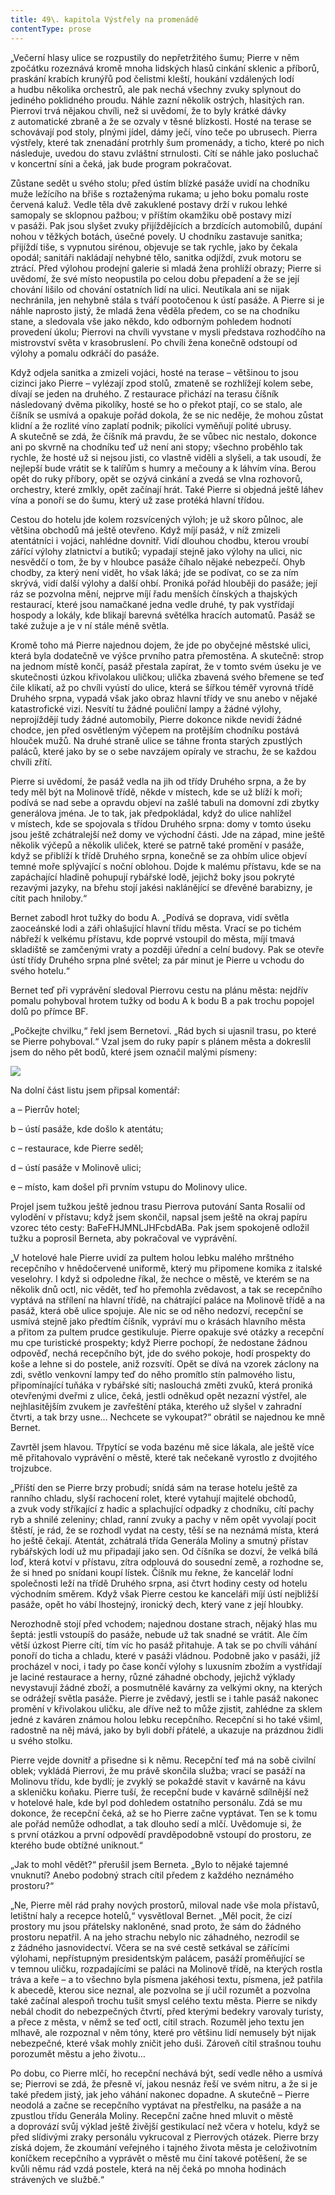 ```yaml
---
title: 49\. kapitola Výstřely na promenádě
contentType: prose
---
```


„Večerní hlasy ulice se rozpustily do nepřetržitého šumu; Pierre v něm zpočátku rozeznává kromě mnoha lidských hlasů cinkání sklenic a příborů, praskání krabích krunýřů pod čelistmi kleští, houkání vzdálených lodí a hudbu několika orchestrů, ale pak nechá všechny zvuky splynout do jediného poklidného proudu. Náhle zazní několik ostrých, hlasitých ran. Pierrovi trvá nějakou chvíli, než si uvědomí, že to byly krátké dávky z automatické zbraně a že se ozvaly v těsné blízkosti. Hosté na terase se schovávají pod stoly, plnými jídel, dámy ječí, víno teče po ubrusech. Pierra výstřely, které tak znenadání protrhly šum promenády, a ticho, které po nich následuje, uvedou do stavu zvláštní strnulosti. Cítí se náhle jako posluchač v koncertní síni a čeká, jak bude program pokračovat.

Zůstane sedět u svého stolu; před ústím blízké pasáže uvidí na chodníku muže ležícího na břiše s roztaženýma rukama; u jeho boku pomalu roste červená kaluž. Vedle těla dvě zakuklené postavy drží v rukou lehké samopaly se sklopnou pažbou; v příštím okamžiku obě postavy mizí v pasáži. Pak jsou slyšet zvuky přijíždějících a brzdících automobilů, dupání nohou v těžkých botách, úsečné povely. U chodníku zastavuje sanitka; přijíždí tiše, s vypnutou sirénou, objevuje se tak rychle, jako by čekala opodál; sanitáři nakládají nehybné tělo, sanitka odjíždí, zvuk motoru se ztrácí. Před výlohou prodejní galerie si mladá žena prohlíží obrazy; Pierre si uvědomí, že své místo ne­opustila po celou dobu přepadení a že se její chování lišilo od chování ostatních lidí na ulici. Neutíkala ani se nijak nechránila, jen nehybně stála s tváří pootočenou k ústí pasáže. A Pierre si je náhle naprosto jistý, že mladá žena věděla předem, co se na chodníku stane, a sledovala vše jako někdo, kdo odborným pohledem hodnotí provedení úkolu; Pierrovi na chvíli vyvstane v mysli představa rozhodčího na mistrovství světa v krasobruslení. Po chvíli žena konečně odstoupí od výlohy a pomalu odkráčí do pasáže.

Když odjela sanitka a zmizeli vojáci, hosté na terase – většinou to jsou cizinci jako Pierre – vylézají zpod stolů, zmateně se rozhlížejí kolem sebe, dívají se jeden na druhého. Z restaurace přichází na terasu číšník následovaný dvěma pikolíky, hosté se ho o překot ptají, co se stalo, ale číšník se usmívá a opakuje pořád dokola, že se nic neděje, že mohou zůstat klidní a že rozlité víno zaplatí podnik; pikolíci vyměňují polité ubrusy. A skutečně se zdá, že číšník má pravdu, že se vůbec nic nestalo, dokonce ani po skvrně na chodníku teď už není ani stopy; všechno proběhlo tak rychle, že hosté už si nejsou jisti, co vlastně viděli a slyšeli, a tak usoudí, že nejlepší bude vrátit se k talířům s humry a mečouny a k láhvím vína. Berou opět do ruky příbory, opět se ozývá cinkání a zvedá se vlna rozhovorů, orchestry, které zmlkly, opět začínají hrát. Také Pierre si objedná ještě láhev vína a ponoří se do šumu, který už zase protéká hlavní třídou.

Cestou do hotelu jde kolem rozsvícených výloh; je už skoro půlnoc, ale většina obchodů má ještě otevřeno. Když míjí pasáž, v níž zmizeli atentátníci i vojáci, nahlédne dovnitř. Vidí dlouhou chodbu, kterou vroubí zářící výlohy zlatnictví a butiků; vypadají stejně jako výlohy na ulici, nic nesvědčí o tom, že by v hloubce pasáže číhalo nějaké nebezpečí. Ohyb chodby, za který není vidět, ho však láká; jde se podívat, co se za ním skrývá, vidí další výlohy a další ohbí. Proniká pořád hlouběji do pasáže; její ráz se pozvolna mění, nejprve míjí řadu menších čínských a thajských restaurací, které jsou namačkané jedna vedle druhé, ty pak vystřídají hospody a lokály, kde blikají barevná světélka hracích automatů. Pasáž se také zužuje a je v ní stále méně světla.

Kromě toho má Pierre najednou dojem, že jde po obyčejné městské ulici, která byla dodatečně ve výšce prvního patra přemostěna. A skutečně: strop na jednom místě končí, pasáž přestala zapírat, že v tomto svém úseku je ve skutečnosti úzkou křivolakou uličkou; ulička zbavená svého břemene se teď čile klikatí, až po chvíli vyústí do ulice, která se šířkou téměř vyrovná třídě Druhého srpna, vypadá však jako obraz hlavní třídy ve snu anebo v nějaké katastrofické vizi. Nesvítí tu žádné pouliční lampy a žádné výlohy, neprojíždějí tudy žádné automobily, Pierre dokonce nikde nevidí žádné chodce, jen před osvětleným výčepem na protějším chodníku postává hlouček mužů. Na druhé straně ulice se táhne fronta starých zpustlých paláců, které jako by se o sebe navzájem opíraly ve strachu, že se každou chvíli zřítí.

Pierre si uvědomí, že pasáž vedla na jih od třídy Druhého srpna, a že by tedy měl být na Molinově třídě, někde v místech, kde se už blíží k moři; podívá se nad sebe a opravdu objeví na zašlé tabuli na domovní zdi zbytky generálova jména. Je to tak, jak předpokládal, když do ulice nahlížel v místech, kde se spojovala s třídou Druhého srpna: domy v tomto úseku jsou ještě zchátralejší než domy ve východní části. Jde na západ, mine ještě několik výčepů a několik uliček, které se patrně také promění v pasáže, když se přiblíží k třídě Druhého srpna, konečně se za ohbím ulice objeví temné moře splývající s noční oblohou. Dojde k malému přístavu, kde se na zapáchající hladině pohupují rybářské lodě, jejichž boky jsou pokryté rezavými jazyky, na břehu stojí jakési naklánějící se dřevěné barabizny, je cítit pach hniloby.“

Bernet zabodl hrot tužky do bodu A. „Podívá se doprava, vidí světla zaoceánské lodi a záři ohlašující hlavní třídu města. Vrací se po tichém nábřeží k velkému přístavu, kde poprvé vstoupil do města, míjí tmavá skladiště se zamčenými vraty a později úřední a celní budovy. Pak se otevře ústí třídy Druhého srpna plné světel; za pár minut je Pierre u vchodu do svého hotelu.“

Bernet teď při vyprávění sledoval Pierrovu cestu na plánu města: nejdřív pomalu pohyboval hrotem tužky od bodu A k bodu B a pak trochu popojel dolů po přímce BF.

„Počkejte chvilku,“ řekl jsem Bernetovi. „Rád bych si ujasnil trasu, po které se Pierre pohyboval.“ Vzal jsem do ruky papír s plánem města a dokreslil jsem do něho pět bodů, které jsem označil malými písmeny:

![](../Images/prazdneulice.jpg)

Na dolní část listu jsem připsal komentář:

a – Pierrův hotel;

b – ústí pasáže, kde došlo k atentátu;

c – restaurace, kde Pierre seděl;

d – ústí pasáže v Molinově ulici;

e – místo, kam došel při prvním vstupu do Molinovy ulice.

Projel jsem tužkou ještě jednou trasu Pierrova putování Santa Rosalií od vylodění v přístavu; když jsem skončil, napsal jsem ještě na okraj papíru vzorec této cesty: BaFeFHJMNLJHFcbdABa. Pak jsem spokojeně odložil tužku a poprosil Berneta, aby pokračoval ve vyprávění.

„V hotelové hale Pierre uvidí za pultem holou lebku malého mrštného recepčního v hnědočervené uniformě, který mu připomene komika z italské veselohry. I když si odpoledne říkal, že nechce o městě, ve kterém se na několik dnů octl, nic vědět, teď ho přemohla zvědavost, a tak se recepčního vyptává na střílení na hlavní třídě, na chátrající paláce na Molinově třídě a na pasáž, která obě ulice spojuje. Ale nic se od něho nedozví, recepční se usmívá stejně jako předtím číšník, vypráví mu o krásách hlavního města a přitom za pultem prudce gestikuluje. Pierre opakuje své otázky a recepční mu cpe turistické prospekty; když Pierre pochopí, že nedostane žádnou odpověď, nechá recepčního být, jde do svého pokoje, hodí prospekty do koše a lehne si do postele, aniž rozsvítí. Opět se dívá na vzorek záclony na zdi, světlo venkovní lampy teď do něho promítlo stín palmového listu, připomínající tuňáka v rybářské síti; naslouchá změti zvuků, která proniká otevřenými dveřmi z ulice, čeká, jestli odněkud opět nezazní výstřel, ale nejhlasitějším zvukem je zavřeštění ptáka, kterého už slyšel v zahradní čtvrti, a tak brzy usne… Nechcete se vykoupat?“ obrátil se najednou ke mně Bernet.

Zavrtěl jsem hlavou. Třpytící se voda bazénu mě sice lákala, ale ještě více mě přitahovalo vyprávění o městě, které tak nečekaně vyrostlo z dvojitého trojzubce.

„Příští den se Pierre brzy probudí; snídá sám na terase hotelu ještě za ranního chladu, slyší rachocení rolet, které vytahují majitelé obchodů, a zvuk vody stříkající z hadic a splachující odpadky z chodníku, cítí pachy ryb a shnilé zeleniny; chlad, ranní zvuky a pachy v něm opět vyvolají pocit štěstí, je rád, že se rozhodl vydat na cesty, těší se na neznámá místa, která ho ještě čekají. Atentát, zchátralá třída Generála Moliny a smutný přístav rybářských lodí už mu připadají jako sen. Od číšníka se dozví, že velká bílá loď, která kotví v přístavu, zítra odplouvá do sousední země, a rozhodne se, že si hned po snídani koupí lístek. Číšník mu řekne, že kancelář lodní společnosti leží na třídě Druhého srpna, asi čtvrt hodiny cesty od hotelu východním směrem. Když však Pierre cestou ke kanceláři míjí ústí nejbližší pasáže, opět ho vábí lhostejný, ironický dech, který vane z její hloubky.

Nerozhodně stojí před vchodem; najednou dostane strach, nějaký hlas mu šeptá: jestli vstoupíš do pasáže, nebude už tak snadné se vrátit. Ale čím větší úzkost Pierre cítí, tím víc ho pasáž přitahuje. A tak se po chvíli váhání ponoří do ticha a chladu, které v pasáži vládnou. Podobně jako v pasáži, jíž procházel v noci, i tady po čase končí výlohy s luxusním zbožím a vystřídají je laciné restaurace a herny, různé záhadné obchody, jejichž výklady nevystavují žádné zboží, a posmutnělé kavárny za velkými okny, na kterých se odrážejí světla pasáže. Pierre je zvědavý, jestli se i tahle pasáž nakonec promění v křivolakou uličku, ale dříve než to může zjistit, zahlédne za sklem jedné z kaváren známou holou lebku recepčního. Recepční si ho také všiml, radostně na něj mává, jako by byli dobří přátelé, a ukazuje na prázdnou židli u svého stolku.

Pierre vejde dovnitř a přisedne si k němu. Recepční teď má na sobě civilní oblek; vykládá Pierrovi, že mu právě skončila služba; vrací se pasáží na Molinovu třídu, kde bydlí; je zvyklý se pokaždé stavit v kavárně na kávu a skleničku koňaku. Pierre tuší, že recepční bude v kavárně sdílnější než v hotelové hale, kde byl pod dohledem ostatního personálu. Zdá se mu dokonce, že recepční čeká, až se ho Pierre začne vyptávat. Ten se k tomu ale pořád nemůže odhodlat, a tak dlouho sedí a mlčí. Uvědomuje si, že s první otázkou a první odpovědí pravděpodobně vstoupí do prostoru, ze kterého bude obtížné uniknout.“

„Jak to mohl vědět?“ přerušil jsem Berneta. „Bylo to nějaké tajemné vnuknutí? Anebo podobný strach cítil předem z každého neznámého prostoru?“

„Ne, Pierre měl rád prahy nových prostorů, miloval nade vše mola přístavů, letištní haly a recepce hotelů,“ vysvětloval Bernet. „Měl pocit, že cizí prostory mu jsou přátelsky nakloněné, snad proto, že sám do žádného prostoru nepatřil. A na jeho strachu nebylo nic záhadného, nezrodil se z žádného jasnovidectví. Včera se na své cestě setkával se zářícími výlohami, nepřístupným presidentským palácem, pasáží proměňující se v temnou uličku, rozpadajícími se paláci na Molinově třídě, na kterých rostla tráva a keře – a to všechno byla písmena jakéhosi textu, písmena, jež patřila k abecedě, kterou sice neznal, ale pozvolna se jí učil rozumět a pozvolna také začínal alespoň trochu tušit smysl celého textu města. Pierre se nikdy nebál chodit do nebezpečných čtvrtí, před kterými bedekry varovaly turisty, a přece z města, v němž se teď octl, cítil strach. Rozuměl jeho textu jen mlhavě, ale rozpoznal v něm tóny, které pro většinu lidí nemusely být nijak nebezpečné, které však mohly zničit jeho duši. Zároveň cítil strašnou touhu porozumět městu a jeho životu…

Po dobu, co Pierre mlčí, ho recepční nechává být, sedí vedle něho a usmívá se; Pierrovi se zdá, že přesně ví, jakou nesnáz řeší ve svém nitru, a že si je také předem jistý, jak jeho váhání nakonec dopadne. A skutečně – Pierre neodolá a začne se recepčního vyptávat na přestřelku, na pasáže a na zpustlou třídu Generála Moliny. Recepční začne hned mluvit o městě a doprovází svůj výklad ještě živější gestikulací než včera v hotelu, když se před slídivými zraky personálu vykrucoval z Pierrových otázek. Pierre brzy získá dojem, že zkoumání veřejného i tajného života města je celoživotním koníčkem recepčního a vyprávět o městě mu činí takové potěšení, že se kvůli němu rád vzdá postele, která na něj čeká po mnoha hodinách strávených ve službě.“
